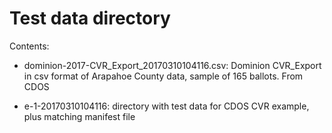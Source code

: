 # Test data directory

Contents:

* dominion-2017-CVR_Export_20170310104116.csv: Dominion CVR_Export in csv format of Arapahoe County data, sample of 165 ballots. From CDOS

* e-1-20170310104116: directory with test data for CDOS CVR example, plus matching manifest file

